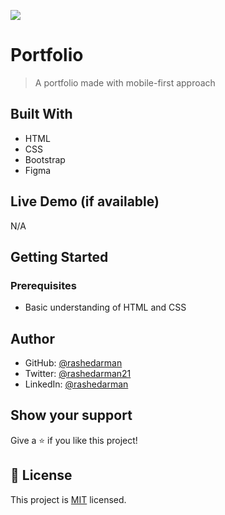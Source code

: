 ![](https://img.shields.io/badge/Microverse-blueviolet)

# Portfolio

> A portfolio made with mobile-first approach

## Built With

- HTML
- CSS
- Bootstrap
- Figma

## Live Demo (if available)

N/A

## Getting Started

### Prerequisites

- Basic understanding of HTML and CSS

## Author

- GitHub: [@rashedarman](https://github.com/rashedarman)
- Twitter: [@rashedarman21](https://twitter.com/rashedarman21)
- LinkedIn: [@rashedarman](https://www.linkedin.com/in/rashedarman/)

## Show your support

Give a ⭐️ if you like this project!

## 📝 License

This project is [MIT](./LICENSE) licensed.

